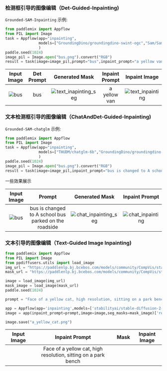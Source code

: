 

### 检测框引导的图像编辑（Det-Guided-Inpainting)

`Grounded-SAM-Inpainting` 示例:

```python
from paddlemix import Appflow
from PIL import Image
task = Appflow(app="inpainting",
               models=["GroundingDino/groundingdino-swint-ogc","Sam/SamVitH-1024","stabilityai/stable-diffusion-2-inpainting"]
               )
paddle.seed(1024)
image_pil = Image.open("bus.png").convert("RGB")
result = task(image=image_pil,prompt="bus",inpaint_prompt="a yellow van")
```
<div align="center">

| Input Image | Det Prompt | Generated Mask | Inpaint Prompt | Inpaint Image |
|:----:|:----:|:----:|:----:|:----:|
| ![bus](https://github.com/LokeZhou/PaddleMIX/assets/13300429/95f73037-097e-4712-95be-17d5ca489f11) | bus | ![text_inapinting_seg](https://github.com/LokeZhou/PaddleMIX/assets/13300429/5b68fc15-aebe-4e05-b420-edd6989a66ef)| a yellow van | ![text_inpainting](https://github.com/LokeZhou/PaddleMIX/assets/13300429/451da53c-3b7d-4a9d-8063-01a92eae0768)|

</div>


### 文本检测框引导的图像编辑（ChatAndDet-Guided-Inpainting)
`Grounded-SAM-chatglm` 示例:

```python
from paddlemix import Appflow
from PIL import Image
task = Appflow(app="inpainting",
               models=["THUDM/chatglm-6b","GroundingDino/groundingdino-swint-ogc","Sam/SamVitH-1024","stabilityai/stable-diffusion-2-inpainting"]
               )
paddle.seed(1024)
image_pil = Image.open("bus.png").convert("RGB")
result = task(image=image_pil,inpaint_prompt="bus is changed to A school bus parked on the roadside")
```

一些效果展示

<div align="center">

| Input Image | Prompt | Generated Mask | Inpaint Prompt |
|:----:|:----:|:----:|:----:|
| ![bus](https://github.com/LokeZhou/PaddleMIX/assets/13300429/95f73037-097e-4712-95be-17d5ca489f11) |  bus is changed to A school bus parked on the roadside | ![chat_inpainting_seg](https://github.com/LokeZhou/PaddleMIX/assets/13300429/dedf9943-6ef2-42df-b4ad-b8336208b283)| ![chat_inpainting](https://github.com/LokeZhou/PaddleMIX/assets/13300429/1e3c2cdb-8202-41ee-acc9-b56e6b53005c)|

</div>

### 文本引导的图像编辑（Text-Guided Image Inpainting)

```python
from paddlemix import Appflow
from PIL import Image
from ppdiffusers.utils import load_image
img_url = "https://paddlenlp.bj.bcebos.com/models/community/CompVis/stable-diffusion-v1-4/overture-creations.png"
mask_url = "https://paddlenlp.bj.bcebos.com/models/community/CompVis/stable-diffusion-v1-4/overture-creations-mask.png"

image = load_image(img_url)
mask_image = load_image(mask_url)
paddle.seed(1024)

prompt = "Face of a yellow cat, high resolution, sitting on a park bench"

app = Appflow(app='inpainting',models=['stabilityai/stable-diffusion-2-inpainting'])
image = app(inpaint_prompt=prompt,image=image,seg_masks=mask_image)['result']

image.save("a_yellow_cat.png")
```

<div align="center">

| Input Image | Inpaint Prompt | Mask | Inpaint Image |
|:----:|:----:|:----:|:----:|
|  | Face of a yellow cat, high resolution, sitting on a park bench| | |

</div>
